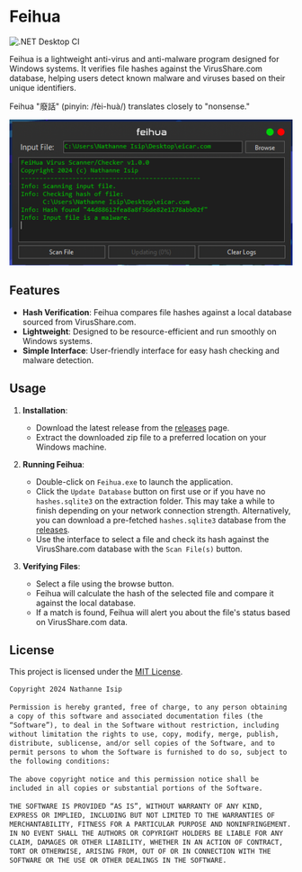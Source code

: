 # Feihua

![.NET Desktop CI](https://github.com/nthnn/Feihua/actions/workflows/dotnet.yml/badge.svg)

Feihua is a lightweight anti-virus and anti-malware program designed for Windows systems. It verifies file hashes against the VirusShare.com database, helping users detect known malware and viruses based on their unique identifiers.

Feihua "廢話" (pinyin: /fèi-huà/) translates closely to "nonsense."

<p align="center">
    <img src="assets/screenshot.png" alt="Feihua screenshot" />
</p>

## Features

- **Hash Verification**: Feihua compares file hashes against a local database sourced from VirusShare.com.
- **Lightweight**: Designed to be resource-efficient and run smoothly on Windows systems.
- **Simple Interface**: User-friendly interface for easy hash checking and malware detection.

## Usage

1. **Installation**:
    - Download the latest release from the [releases](https://github.com/nthnn/Feihua/releases) page.
    - Extract the downloaded zip file to a preferred location on your Windows machine.

2. **Running Feihua**:
    - Double-click on `Feihua.exe` to launch the application.
    - Click the `Update Database` button on first use or if you have no `hashes.sqlite3` on the extraction folder. This may take a while to finish depending on your network connection strength. Alternatively, you can download a pre-fetched `hashes.sqlite3` database from the [releases](https://github.com/nthnn/Feihua/releases).
    - Use the interface to select a file and check its hash against the VirusShare.com database with the `Scan File(s)` button.

3. **Verifying Files**:
    - Select a file using the browse button.
    - Feihua will calculate the hash of the selected file and compare it against the local database.
    - If a match is found, Feihua will alert you about the file's status based on VirusShare.com data.

## License

This project is licensed under the [MIT License](LICENSE).

```
Copyright 2024 Nathanne Isip

Permission is hereby granted, free of charge, to any person obtaining a copy of this software and associated documentation files (the “Software”), to deal in the Software without restriction, including without limitation the rights to use, copy, modify, merge, publish, distribute, sublicense, and/or sell copies of the Software, and to permit persons to whom the Software is furnished to do so, subject to the following conditions:

The above copyright notice and this permission notice shall be included in all copies or substantial portions of the Software.

THE SOFTWARE IS PROVIDED “AS IS”, WITHOUT WARRANTY OF ANY KIND, EXPRESS OR IMPLIED, INCLUDING BUT NOT LIMITED TO THE WARRANTIES OF MERCHANTABILITY, FITNESS FOR A PARTICULAR PURPOSE AND NONINFRINGEMENT. IN NO EVENT SHALL THE AUTHORS OR COPYRIGHT HOLDERS BE LIABLE FOR ANY CLAIM, DAMAGES OR OTHER LIABILITY, WHETHER IN AN ACTION OF CONTRACT, TORT OR OTHERWISE, ARISING FROM, OUT OF OR IN CONNECTION WITH THE SOFTWARE OR THE USE OR OTHER DEALINGS IN THE SOFTWARE.
```
